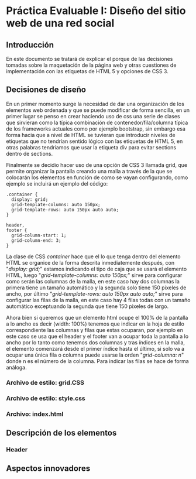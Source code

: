 # Práctica Evaluable I: Diseño del sitio web de una red social

## Introducción
En este documento se tratará de explicar el porque de las decisiones tomadas sobre la maquetación de la página web y otras cuestiones de implementación con las etiquetas de HTML 5 y opciones de CSS 3.  
## Decisiones de diseño
En un primer momento surge la necesidad de dar una organización de los elementos web ordenada y que se puede modificar de forma sencilla, en un primer lugar se penso en crear haciendo uso de css una serie de clases que sirvieran como la típica combinación de contenedor/fila/columna típica de los frameworks actuales como por ejemplo bootstrap, sin embargo esa forma hacia que a nivel de HTML se tuvieran que introducir niveles de etiquetas que no tendrían sentido lógico con las etiquetas de HTML 5, en otras palabras tendríamos que usar la etiqueta div para evitar sections dentro de sections.

Finalmente se decidio hacer uso de una opción de CSS 3 llamada grid, que permite organizar la pantalla creando una malla a través de la que se colocarán los elementos en función de como se vayan configurando, como ejemplo se incluirá un ejemplo del código:

~~~
.container {
  display: grid;
  grid-template-columns: auto 150px;
  grid-template-rows: auto 150px auto auto;
}

header,
footer {
  grid-column-start: 1;
  grid-column-end: 3;
}
~~~

La clase de CSS *container* hace que el lo que tenga dentro del elemento HTML se organice de la forma descrita inmediatemente después, con "*display: grid;*" estamos indicando el tipo de caja que se usará el elemento HTML, luego "*grid-template-columns: auto 150px;*" sirve para configurar como serán las columnas de la malla, en este caso hay dos columnas la primera tiene un tamaño automático y la segunda solo tiene 150 pixeles de ancho, por último "*grid-template-rows: auto 150px auto auto;*" sirve para configurar las filas de la malla, en este caso hay 4 filas todas con un tamaño automático exceptuando la segunda que tiene 150 pixeles de largo.

Ahora bien si queremos que un elemento html ocupe el 100% de la pantalla a lo ancho es decir (width: 100%) tenemos que indicar en la hoja de estilo correspondiente las columnas y filas que estas ocuparan, por ejemplo en este caso se usa que el header y el footer van a ocupar toda la pantalla a lo ancho por lo tanto como tenemos dos columnas y tras índices en la malla, el elemento comenzará desde el primer índice hasta el último, si solo va a ocupar una única fila o columna puede usarse la orden "*grid-columna: n*" donde n es el número de la columna. Para indicar las filas se hace de forma análoga.

### Archivo de estilo: grid.CSS

### Archivo de estilo: style.css

### Archivo: index.html


## Descripción de los elementos

### Header

###

## Aspectos innovadores
